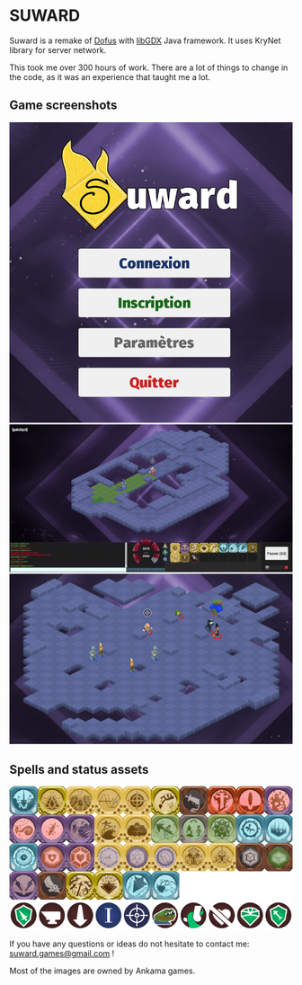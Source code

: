 # **SUWARD**

Suward is a remake of [Dofus](dofus.fr) with [libGDX](libGDX.com) Java framework.
It uses KryNet library for server network. 

This took me over 300 hours of work.
There are a lot of things to change in the code, as it was an experience that taught me a lot.

## **Game screenshots**
![Menu Screen](core/assets/img/screenshots/menuScreen.png)
![Fight gif](core/assets/img/screenshots/fightGif.gif)
![Boss fight](core/assets/img/screenshots/boss.png)

## **Spells and status assets**
![Suward Spells](core/assets/img/screenshots/suwardSpells.png)
![Suward Status](core/assets/img/screenshots/suwardStatus.png)



If you have any questions or ideas do not hesitate to contact me: [suward.games@gmail.com](suward.games@gmail.com) !


Most of the images are owned by Ankama games.